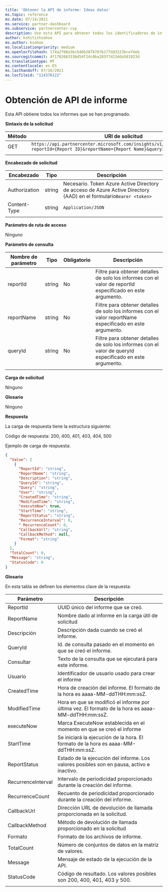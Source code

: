 ```yaml
---
title: 'Obtener la API de informe: Ideas datos'
ms.topic: reference
ms.date: 07/14/2021
ms.service: partner-dashboard
ms.subservice: partnercenter-csp
description: Use esta API para obtener todos los identificadores de informe disponibles en Centro de partners insights.
author: kshitishsahoo
ms.author: ksahoo
ms.localizationpriority: medium
ms.openlocfilehash: 174a2f60a36cb46b287b787b177dd32236cef4eb
ms.sourcegitcommit: 4f1702683336d54f24c0ba283f7d13dda581923d
ms.translationtype: MT
ms.contentlocale: es-ES
ms.lasthandoff: 07/16/2021
ms.locfileid: "114376122"
---
```

# <a name="get-report-api"></a>Obtención de API de informe

Esta API obtiene todos los informes que se han programado.

**Sintaxis de la solicitud**

|    Método    |    URI de solicitud    |
|    ----    |    ----    |
|    GET    |    `https://api.partnercenter.microsoft.com/insights/v1/mpn/ScheduledReport?reportId={Report ID}&reportName={Report Name}&queryId={Query ID}` |
|        |        |

**Encabezado de solicitud**

|    Encabezado    |    Tipo    |    Descripción    |
|    ----    |    ----    |    ----    |
|    Authorization    |    string    |    Necesario. Token Azure Active Directory de acceso de Azure Active Directory (AAD) en el formulario`Bearer <token>`    |
|    Content-Type    |    string    |    `Application/JSON`    |
|        |        |        |

**Parámetro de ruta de acceso**

Ninguno

**Parámetro de consulta**

|    Nombre de parámetro    |    Tipo    |    Obligatorio    |    Descripción    |
|    ----    |    ----    |    ----    |    ----    |
|    reportId     |    string    |    No    |    Filtre para obtener detalles de solo los informes con el valor de reportId especificado en este argumento.     |
|    reportName     |    string    |    No    |    Filtre para obtener detalles de solo los informes con el valor reportName especificado en este argumento.     |
|    queryId     |    string    |    No    |    Filtre para obtener detalles de solo los informes con el valor de queryId especificado en este argumento.     |
|        |        |        |        |


**Carga de solicitud**

Ninguno

**Glosario**

Ninguno

**Respuesta**

La carga de respuesta tiene la estructura siguiente:

Código de respuesta: 200, 400, 401, 403, 404, 500

Ejemplo de carga de respuesta:

```json
{ 
  "Value": [ 
    { 
      "ReportId": "string", 
      "ReportName": "string", 
      "Description": "string", 
      "QueryId": "string", 
      "Query": "string", 
      "User": "string", 
      "CreatedTime": "string", 
      "ModifiedTime": "string", 
      "executeNow": true, 
      "StartTime": "string", 
      "ReportStatus": "string", 
      "RecurrenceInterval": 0, 
      " RecurrenceCount": 0, 
      "CallbackUrl": "string",
      "CallbackMethod": null,
      "Format": "string" 
    } 
  ], 
  "TotalCount": 0, 
  "Message": "string", 
  "StatusCode": 0 
}
```

**Glosario**

En esta tabla se definen los elementos clave de la respuesta:

|    Parámetro    |    Descripción    |
|    ----    |    ----    |
|    ReportId     |    UUID único del informe que se creó.     |
|    ReportName     |    Nombre dado al informe en la carga útil de solicitud     |
|    Descripción     |    Descripción dada cuando se creó el informe.     |
|    QueryId     |    Id. de consulta pasado en el momento en que se creó el informe.     |
|    Consultar     |    Texto de la consulta que se ejecutará para este informe.     |
|    Usuario     |    Identificador de usuario usado para crear el informe     |
|    CreatedTime     |    Hora de creación del informe. El formato de la hora es aaaa-MM-ddTHH:mm:ssZ.     |
|    ModifiedTime     |    Hora en que se modificó el informe por última vez. El formato de la hora es aaaa-MM-ddTHH:mm:ssZ.     |
|    executeNow     |    Marca ExecuteNow establecida en el momento en que se creó el informe    |
|    StartTime     |    Se iniciará la ejecución de la hora. El formato de la hora es aaaa-MM-ddTHH:mm:ssZ.     |
|    ReportStatus     |    Estado de la ejecución del informe. Los valores posibles son en pausa, activo e inactivo.     |
|    RecurrenceInterval     |    Intervalo de periodicidad proporcionado durante la creación del informe.     |
|    RecurrenceCount     |    Recuento de periodicidad proporcionado durante la creación del informe.     |
|    CallbackUrl     |    Dirección URL de devolución de llamada proporcionada en la solicitud.     |
|    CallbackMethod    |    Método de devolución de llamada proporcionado en la solicitud    |
|    Formato     |    Formato de los archivos de informe.     |
|    TotalCount     |    Número de conjuntos de datos en la matriz de valores.     |
|    Message     |    Mensaje de estado de la ejecución de la API.     |
|    StatusCode     |    Código de resultado. Los valores posibles son 200, 400, 401, 403 y 500.     |
|        |        |